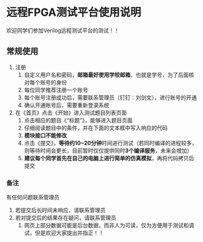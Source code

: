 # 远程FPGA测试平台使用说明



欢迎同学们参加Verilog远程测试平台的测试！！



## 常规使用

1. 注册
   1. 自定义用户名和密码，**邮箱最好使用学校邮箱**，也就是学号，为了后面核对每个账号的身份
   2. 每位同学推荐注册一个账号
   3. 每个账号注册成功后，需要联系管理员（钉钉：刘剑文），进行账号的开通
   4. 确认开通账号后，需要重新登录系统
2. 在《首页》点击《开始》进入测试题目列表页面
   1. 点击相应的题目《“标题”》，能够进入题目页面
   2. 仔细阅读题目中的条件，并在下面的文本框中写入响应的代码
   3. **模块接口不能修改**
   4. 点击《提交》，**等待约10~20分钟**时间进行测试（若同时编译的进程较多，则等待时间会更长，目前暂时仅仅提供同时**3个编译服务**，未来会增加）
   5. **建议每个同学首先在自己的电脑上进行简单的仿真模拟**，再将代码拷贝后提交



### 备注

有任何问题联系管理员

1. 若提交后长时间未响应，请联系管理员
2. 若对提交后的结果存在疑问，请联系管理员
   1. 网页上部分数据可能是后台数据，而非人为可读，仅为方便用于测试和调试，但是欢迎大家提出并指正！！

